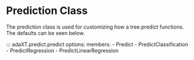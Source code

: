 # Prediction Class

The prediction class is used for customizing how a tree.predict functions. The
defaults can be seen below.

::: adaXT.predict.predict
    options:
      members:
        - Predict
        - PredictClassification
        - PredictRegression
        - PredictLinearRegression
